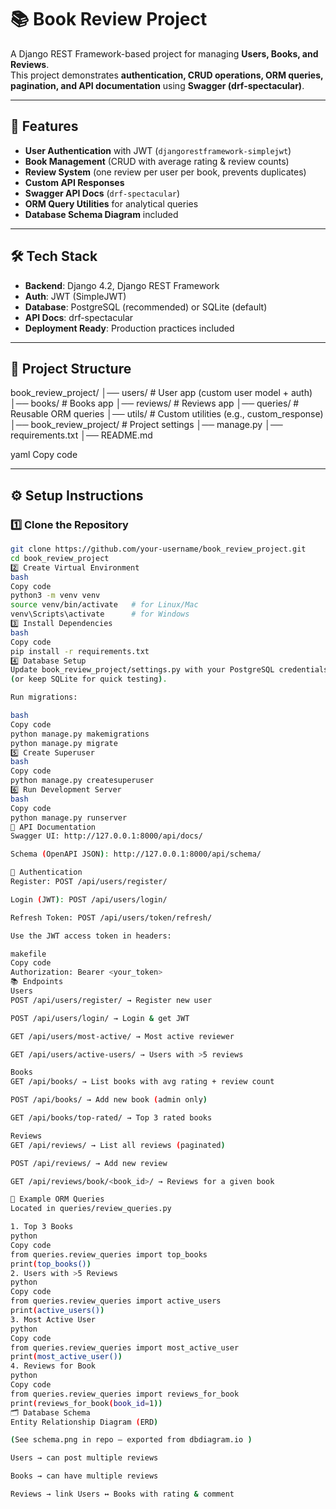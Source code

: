 # 📚 Book Review Project

A Django REST Framework-based project for managing **Users, Books, and Reviews**.  
This project demonstrates **authentication, CRUD operations, ORM queries, pagination, and API documentation** using **Swagger (drf-spectacular)**.

---

## 🚀 Features
- **User Authentication** with JWT (`djangorestframework-simplejwt`)
- **Book Management** (CRUD with average rating & review counts)
- **Review System** (one review per user per book, prevents duplicates)
- **Custom API Responses**
- **Swagger API Docs** (`drf-spectacular`)
- **ORM Query Utilities** for analytical queries
- **Database Schema Diagram** included

---

## 🛠️ Tech Stack
- **Backend**: Django 4.2, Django REST Framework
- **Auth**: JWT (SimpleJWT)
- **Database**: PostgreSQL (recommended) or SQLite (default)
- **API Docs**: drf-spectacular
- **Deployment Ready**: Production practices included

---

## 📂 Project Structure
book_review_project/
│── users/ # User app (custom user model + auth)
│── books/ # Books app
│── reviews/ # Reviews app
│── queries/ # Reusable ORM queries
│── utils/ # Custom utilities (e.g., custom_response)
│── book_review_project/ # Project settings
│── manage.py
│── requirements.txt
│── README.md

yaml
Copy code

---

## ⚙️ Setup Instructions

### 1️⃣ Clone the Repository
```bash
git clone https://github.com/your-username/book_review_project.git
cd book_review_project
2️⃣ Create Virtual Environment
bash
Copy code
python3 -m venv venv
source venv/bin/activate   # for Linux/Mac
venv\Scripts\activate      # for Windows
3️⃣ Install Dependencies
bash
Copy code
pip install -r requirements.txt
4️⃣ Database Setup
Update book_review_project/settings.py with your PostgreSQL credentials
(or keep SQLite for quick testing).

Run migrations:

bash
Copy code
python manage.py makemigrations
python manage.py migrate
5️⃣ Create Superuser
bash
Copy code
python manage.py createsuperuser
6️⃣ Run Development Server
bash
Copy code
python manage.py runserver
📖 API Documentation
Swagger UI: http://127.0.0.1:8000/api/docs/

Schema (OpenAPI JSON): http://127.0.0.1:8000/api/schema/

🔑 Authentication
Register: POST /api/users/register/

Login (JWT): POST /api/users/login/

Refresh Token: POST /api/users/token/refresh/

Use the JWT access token in headers:

makefile
Copy code
Authorization: Bearer <your_token>
📚 Endpoints
Users
POST /api/users/register/ → Register new user

POST /api/users/login/ → Login & get JWT

GET /api/users/most-active/ → Most active reviewer

GET /api/users/active-users/ → Users with >5 reviews

Books
GET /api/books/ → List books with avg rating + review count

POST /api/books/ → Add new book (admin only)

GET /api/books/top-rated/ → Top 3 rated books

Reviews
GET /api/reviews/ → List all reviews (paginated)

POST /api/reviews/ → Add new review

GET /api/reviews/book/<book_id>/ → Reviews for a given book

📝 Example ORM Queries
Located in queries/review_queries.py

1. Top 3 Books
python
Copy code
from queries.review_queries import top_books
print(top_books())
2. Users with >5 Reviews
python
Copy code
from queries.review_queries import active_users
print(active_users())
3. Most Active User
python
Copy code
from queries.review_queries import most_active_user
print(most_active_user())
4. Reviews for Book
python
Copy code
from queries.review_queries import reviews_for_book
print(reviews_for_book(book_id=1))
🗂️ Database Schema
Entity Relationship Diagram (ERD)

(See schema.png in repo — exported from dbdiagram.io )

Users → can post multiple reviews

Books → can have multiple reviews

Reviews → link Users ↔ Books with rating & comment